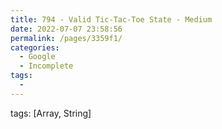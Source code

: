 ```yaml
---
title: 794 - Valid Tic-Tac-Toe State - Medium
date: 2022-07-07 23:58:56
permalink: /pages/3359f1/
categories:
  - Google
  - Incomplete
tags:
  - 
---
```

tags: [Array, String]